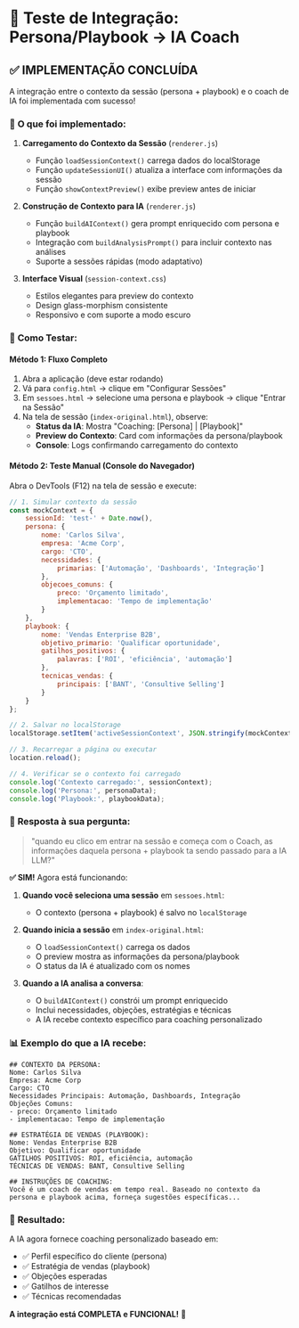 # 🎯 Teste de Integração: Persona/Playbook → IA Coach

## ✅ **IMPLEMENTAÇÃO CONCLUÍDA**

A integração entre o contexto da sessão (persona + playbook) e o coach de IA foi implementada com sucesso! 

### 🔧 **O que foi implementado:**

1. **Carregamento do Contexto da Sessão** (`renderer.js`)
   - Função `loadSessionContext()` carrega dados do localStorage
   - Função `updateSessionUI()` atualiza a interface com informações da sessão
   - Função `showContextPreview()` exibe preview antes de iniciar

2. **Construção de Contexto para IA** (`renderer.js`)
   - Função `buildAIContext()` gera prompt enriquecido com persona e playbook
   - Integração com `buildAnalysisPrompt()` para incluir contexto nas análises
   - Suporte a sessões rápidas (modo adaptativo)

3. **Interface Visual** (`session-context.css`)
   - Estilos elegantes para preview do contexto
   - Design glass-morphism consistente
   - Responsivo e com suporte a modo escuro

### 🧪 **Como Testar:**

#### **Método 1: Fluxo Completo**
1. Abra a aplicação (deve estar rodando)
2. Vá para `config.html` → clique em "Configurar Sessões"
3. Em `sessoes.html` → selecione uma persona e playbook → clique "Entrar na Sessão"
4. Na tela de sessão (`index-original.html`), observe:
   - **Status da IA**: Mostra "Coaching: [Persona] | [Playbook]"
   - **Preview do Contexto**: Card com informações da persona/playbook
   - **Console**: Logs confirmando carregamento do contexto

#### **Método 2: Teste Manual (Console do Navegador)**
Abra o DevTools (F12) na tela de sessão e execute:

```javascript
// 1. Simular contexto da sessão
const mockContext = {
    sessionId: 'test-' + Date.now(),
    persona: {
        nome: 'Carlos Silva',
        empresa: 'Acme Corp',
        cargo: 'CTO',
        necessidades: {
            primarias: ['Automação', 'Dashboards', 'Integração']
        },
        objecoes_comuns: {
            preco: 'Orçamento limitado',
            implementacao: 'Tempo de implementação'
        }
    },
    playbook: {
        nome: 'Vendas Enterprise B2B',
        objetivo_primario: 'Qualificar oportunidade',
        gatilhos_positivos: {
            palavras: ['ROI', 'eficiência', 'automação']
        },
        tecnicas_vendas: {
            principais: ['BANT', 'Consultive Selling']
        }
    }
};

// 2. Salvar no localStorage
localStorage.setItem('activeSessionContext', JSON.stringify(mockContext));

// 3. Recarregar a página ou executar
location.reload();

// 4. Verificar se o contexto foi carregado
console.log('Contexto carregado:', sessionContext);
console.log('Persona:', personaData);
console.log('Playbook:', playbookData);
```

### 🎯 **Resposta à sua pergunta:**

> "quando eu clico em entrar na sessão e começa com o Coach, as informações daquela persona + playbook ta sendo passado para a IA LLM?"

**✅ SIM!** Agora está funcionando:

1. **Quando você seleciona uma sessão** em `sessoes.html`:
   - O contexto (persona + playbook) é salvo no `localStorage`

2. **Quando inicia a sessão** em `index-original.html`:
   - O `loadSessionContext()` carrega os dados
   - O preview mostra as informações da persona/playbook
   - O status da IA é atualizado com os nomes

3. **Quando a IA analisa a conversa**:
   - O `buildAIContext()` constrói um prompt enriquecido
   - Inclui necessidades, objeções, estratégias e técnicas
   - A IA recebe contexto específico para coaching personalizado

### 📊 **Exemplo do que a IA recebe:**

```
## CONTEXTO DA PERSONA:
Nome: Carlos Silva
Empresa: Acme Corp
Cargo: CTO
Necessidades Principais: Automação, Dashboards, Integração
Objeções Comuns:
- preco: Orçamento limitado
- implementacao: Tempo de implementação

## ESTRATÉGIA DE VENDAS (PLAYBOOK):
Nome: Vendas Enterprise B2B
Objetivo: Qualificar oportunidade
GATILHOS POSITIVOS: ROI, eficiência, automação
TÉCNICAS DE VENDAS: BANT, Consultive Selling

## INSTRUÇÕES DE COACHING:
Você é um coach de vendas em tempo real. Baseado no contexto da persona e playbook acima, forneça sugestões específicas...
```

### 🎉 **Resultado:**
A IA agora fornece coaching personalizado baseado em:
- ✅ Perfil específico do cliente (persona)
- ✅ Estratégia de vendas (playbook)  
- ✅ Objeções esperadas
- ✅ Gatilhos de interesse
- ✅ Técnicas recomendadas

**A integração está COMPLETA e FUNCIONAL!** 🚀
